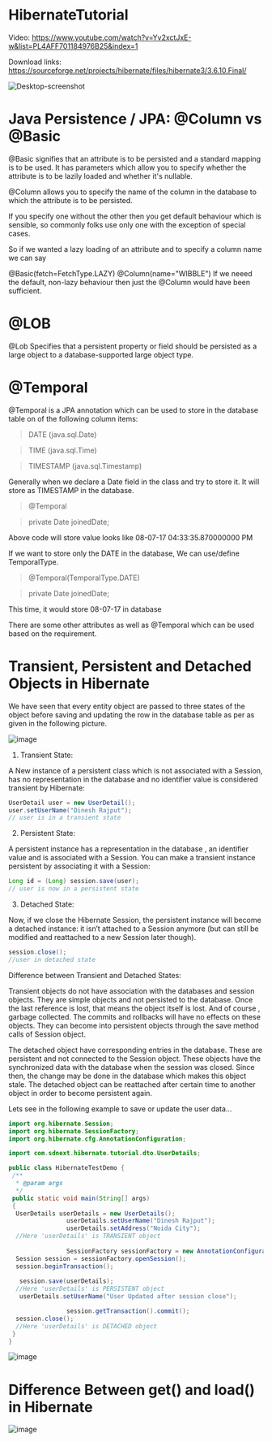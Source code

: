 # HibernateTutorial

Video:
https://www.youtube.com/watch?v=Yv2xctJxE-w&list=PL4AFF701184976B25&index=1

Download links:
https://sourceforge.net/projects/hibernate/files/hibernate3/3.6.10.Final/


![Desktop-screenshot](https://user-images.githubusercontent.com/2530543/184543962-813b7744-695a-4f1b-80ff-2a61b6c94e9d.png)

# Java Persistence / JPA: @Column vs @Basic

@Basic signifies that an attribute is to be persisted and a standard mapping is to be used. It has parameters which allow you to specify whether the attribute is to be lazily loaded and whether it's nullable.

@Column allows you to specify the name of the column in the database to which the attribute is to be persisted.

If you specify one without the other then you get default behaviour which is sensible, so commonly folks use only one with the exception of special cases.

So if we wanted a lazy loading of an attribute and to specify a column name we can say

@Basic(fetch=FetchType.LAZY)
@Column(name="WIBBLE")
If we neeed the default, non-lazy behaviour then just the @Column would have been sufficient.

# @LOB
@Lob Specifies that a persistent property or field should be persisted as a large object to a database-supported large object type.

# @Temporal
@Temporal is a JPA annotation which can be used to store in the database table on of the following column items:

> DATE (java.sql.Date)

> TIME (java.sql.Time)

> TIMESTAMP (java.sql.Timestamp)

Generally when we declare a Date field in the class and try to store it.
It will store as TIMESTAMP in the database.

> @Temporal

> private Date joinedDate;

Above code will store value looks like 08-07-17 04:33:35.870000000 PM

If we want to store only the DATE in the database,
We can use/define TemporalType.

> @Temporal(TemporalType.DATE)

> private Date joinedDate;

This time, it would store 08-07-17 in database

There are some other attributes as well as @Temporal which can be used based on the requirement.

# Transient, Persistent and Detached Objects in Hibernate

We have seen that every entity object are passed to three states of the object before saving and updating the row in the database table as per as given in the following picture.

![image](https://user-images.githubusercontent.com/2530543/184584719-9a7ecb8e-b899-4f6b-8bbb-bc18539da88c.png)

1. Transient State:

A New instance of  a persistent class which is not associated with a Session, has no representation in the database and no identifier value is considered transient by Hibernate:

```java
UserDetail user = new UserDetail();
user.setUserName("Dinesh Rajput");
// user is in a transient state
```

2. Persistent State:

A persistent instance has a representation in the database , an identifier value and is associated with a Session. You can make a transient instance persistent by associating it with a Session:

```java
Long id = (Long) session.save(user);
// user is now in a persistent state
```

3. Detached State:

Now, if we close the Hibernate Session, the persistent instance will become a detached instance: it isn’t attached to a Session anymore (but can still be modified and reattached to a new Session later though).

```java
session.close();
//user in detached state
```

Difference between Transient and Detached States:

Transient objects do not have association with the databases and session objects. They are simple objects and not persisted to the database. Once the last reference is lost, that means the object itself is lost. And of course , garbage collected. The commits and rollbacks will have no effects on these objects. They can become into persistent objects through the save method calls of Session object.

The detached object have corresponding entries in the database. These are persistent and not connected to the Session object. These objects have the synchronized data with the database when the session was closed. Since then, the change may be done in the database which makes this object stale. The detached object can be reattached after certain time to another object in order to become persistent again.

Lets see in the following example to save or update the user data…

```java
import org.hibernate.Session;
import org.hibernate.SessionFactory;
import org.hibernate.cfg.AnnotationConfiguration;

import com.sdnext.hibernate.tutorial.dto.UserDetails;

public class HibernateTestDemo {
 /**
  * @param args
  */
 public static void main(String[] args) 
 {
  UserDetails userDetails = new UserDetails();
                userDetails.setUserName("Dinesh Rajput");
                userDetails.setAddress("Noida City");
  //Here 'userDetails' is TRANSIENT object
  
                SessionFactory sessionFactory = new AnnotationConfiguration().configure().buildSessionFactory();
  Session session = sessionFactory.openSession();
  session.beginTransaction();
  
   session.save(userDetails);
  //Here 'userDetails' is PERSISTENT object
   userDetails.setUserName("User Updated after session close");

                session.getTransaction().commit();
  session.close();
  //Here 'userDetails' is DETACHED object
 }
}
```
![image](https://user-images.githubusercontent.com/2530543/184584825-00f0cf4e-740c-44b2-9ca5-95554cc5623c.png)

# Difference Between get() and load() in Hibernate
![image](https://user-images.githubusercontent.com/2530543/184589870-bc3489ed-966f-4fbd-92b5-f7db952ad72b.png)


